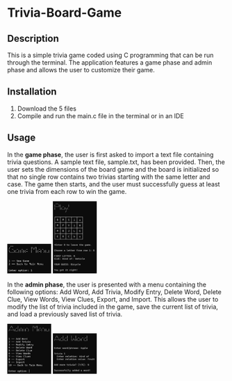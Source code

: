 # Trivia-Board-Game

## Description

This is a simple trivia game coded using C programming that can be run through the terminal. The application features a game phase and admin phase and allows the user to customize their game.

## Installation

1. Download the 5 files
2. Compile and run the main.c file in the terminal or in an IDE

## Usage

In the <b>game phase</b>, the user is first asked to import a text file containing trivia questions. A sample text file, sample.txt, has been provided. Then, the user sets the dimensions of the board game and the board is initialized so that no single row contains two trivias starting with the same letter and case. The game then starts, and the user must successfully guess at least one trivia from each row to win the game.

<div class="row">
  <img alt="Game Menu" src="https://github.com/KirstenTan/Trivia-Board-Game/blob/main/images/Game%20Menu.png" width="20%" display="flex" justify-content="center">
  <img alt="Play Game" src="https://github.com/KirstenTan/Trivia-Board-Game/blob/main/images/Play%20Game.png" width="20%">
</div>

In the <b>admin phase</b>, the user is presented with a menu containing the following options: Add Word, Add Trivia, Modify Entry, Delete Word, Delete Clue, View Words, View Clues, Export, and Import. This allows the user to modify the list of trivia included in the game, save the current list of trivia, and load a previously saved list of trivia.

<div class="row">
  <img alt="Admin Menu" src="https://github.com/KirstenTan/Trivia-Board-Game/blob/main/images/Admin%20Menu.png" width="20%" display="flex">
  <img alt="Add Word" src="https://github.com/KirstenTan/Trivia-Board-Game/blob/main/images/Add%20Word.png" width="20%" display="flex">
</div>
